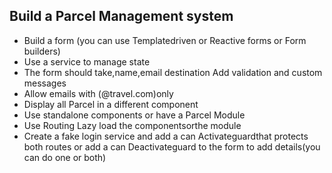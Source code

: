 ## Build a Parcel Management system
+ Build a form (you can use Templatedriven or Reactive forms or Form builders)
+ Use a service to manage state
+ The form should take,name,email destination Add validation and custom messages
+ Allow emails with (@travel.com)only
+ Display all Parcel in a different component
+ Use standalone components or have a Parcel Module
+ Use Routing Lazy load the componentsorthe module
+ Create a fake login service and add a can Activateguardthat protects both routes or add a can Deactivateguard to the form to add details(you can do one or both)